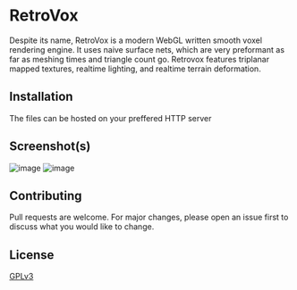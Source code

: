 # RetroVox

Despite its name, RetroVox is a modern WebGL written smooth voxel rendering engine. It uses naive surface nets, which are very preformant as far as meshing times and triangle count go. 
Retrovox features triplanar mapped textures, realtime lighting, and realtime terrain deformation. 

## Installation

The  files can be hosted on your preffered HTTP server


## Screenshot(s)
![image](https://hardcoreanarchy.gay/images/1.png)
![image](https://hardcoreanarchy.gay/images/2.png)


## Contributing

Pull requests are welcome. For major changes, please open an issue first
to discuss what you would like to change.

## License

[GPLv3](https://choosealicense.com/licenses/gpl-3.0/)
